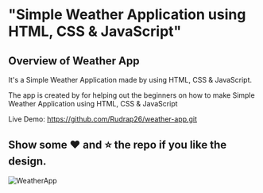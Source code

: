 # "Simple Weather Application using HTML, CSS &amp; JavaScript"

## Overview of Weather App

It's a  Simple Weather Application made by using HTML, CSS &amp; JavaScript.

The app is created by  for helping out the beginners on how to make Simple Weather Application using HTML, CSS &amp; JavaScript

Live Demo:  https://github.com/Rudrap26/weather-app.git

## Show some :heart: and :star: the repo if you like the design.

![WeatherApp](https://user-images.githubusercontent.com/42378118/99897986-fd02dc00-2cc3-11eb-9cac-f5b577bfef40.png)

